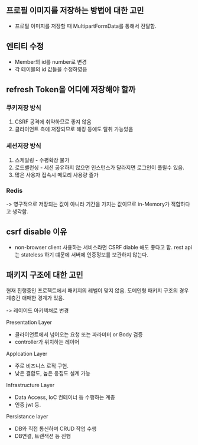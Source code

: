 ## 프로필 이미지를 저장하는 방법에 대한 고민

- 프로필 이미지를 저장할 때 MultipartFormData를 통해서 전달함.

## 엔티티 수정

- Member의 id를 number로 변경
- 각 테이블의 id 값들을 수정하였음

## refresh Token을 어디에 저장해야 할까

### 쿠키저장 방식

1. CSRF 공격에 취약하므로 좋지 않음
2. 클라이언트 측에 저장되므로 해킹 등에도 탈취 가능있음

### 세션저장 방식

1. 스케일링 - 수평확장 불가
2. 로드밸런싱 - 세션 공유하지 않으면 인스턴스가 달라지면 로그인이 풀릴수 있음.
3. 많은 사용자 접속시 메모리 사용량 즐가

### Redis

-> 영구적으로 저장되는 값이 아니라 기간을 가지는 값이므로 in-Memory가 적합하다고 생각함.

## csrf disable 이유

- non-browser client 사용하는 서비스라면 CSRF diable 해도 좋다고 함. rest api는 stateless 하기 떄문에 서버에 인증정보를 보관하지 않는다.

## 패키지 구조에 대한 고민

현재 진행중인 프로젝트에서 패키지의 레벨이 맞지 않음.
도메인형 패키지 구조의 경우 계층간 애매한 경계가 있음.

-> 레이어드 아키텍쳐로 변경

Presentation Layer

- 클라이언트에서 넘어오는 요청 또는 파라미터 or Body 검증
- controller가 위치하는 레이어

Applcation Layer

- 주로 비즈니스 로직 구현.
- 낮은 결합도, 높은 응집도 설계 가능

Infrastructure Layer

- Data Access, IoC 컨테이너 등 수행하는 계층
- 인증 jwt 등.

Persistance layer

- DB와 직접 통신하며 CRUD 작업 수행
- DB연결, 트랜잭션 등 진행
